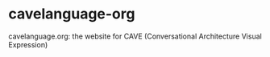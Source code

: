 cavelanguage-org
================

cavelanguage.org: the website for CAVE (Conversational Architecture Visual Expression)
